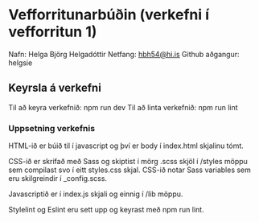 # Vefforritunarbúðin (verkefni í vefforritun 1)

Nafn: Helga Björg Helgadóttir
Netfang: hbh54@hi.is
Github aðgangur: helgsie
    
## Keyrsla á verkefni

Til að keyra verkefnið: npm run dev
Til að linta verkefnið: npm run lint

### Uppsetning verkefnis

HTML-ið er búið til í javascript og því er body í index.html skjalinu tómt.

CSS-ið er skrifað með Sass og skiptist í mörg .scss skjöl í /styles möppu sem compilast svo í eitt styles.css skjal. CSS-ið notar Sass variables sem eru skilgreindir í _config.scss.

Javascriptið er í index.js skjali og einnig í /lib möppu.

Stylelint og Eslint eru sett upp og keyrast með npm run lint.
